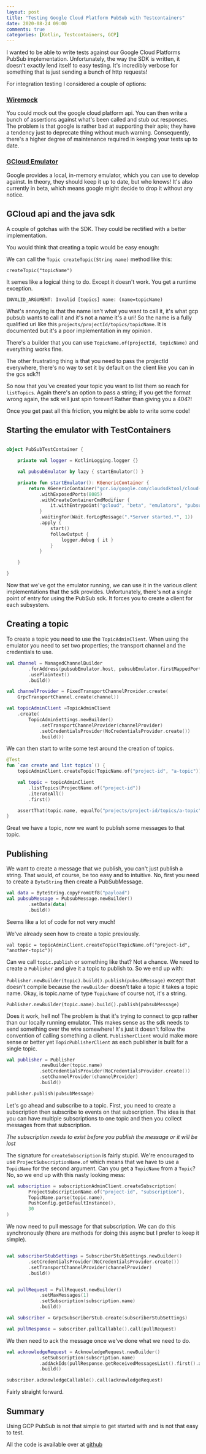 ```yaml
---
layout: post
title: "Testing Google Cloud Platform PubSub with Testcontainers"
date: 2020-08-24 09:00
comments: true
categories: [Kotlin, Testcontainers, GCP]
---
```


I wanted to be able to write tests against our Google Cloud Platforms PubSub implementation. Unfortunately, the way the SDK is written, it doesn't exactly lend itself to easy testing. It's incredibly verbose for something that is just sending a bunch of http requests!

For integration testing I considered a couple of options:

### [Wiremock](http://wiremock.org/docs/stubbing/)

You could mock out the google cloud platform api. You can then write a bunch of assertions against what's been called and stub out responses. The problem is that google is rather bad at supporting their apis; they have a tendency just to deprecate thing without much warning. Consequently, there's a higher degree of maintenance required in keeping your tests up to date. 

### [GCloud Emulator](https://cloud.google.com/spanner/docs/emulator)

Google provides a local, in-memory emulator, which you can use to develop against. In theory, they should keep it up to date, but who knows! It's also currently in beta, which means google might decide to drop it without any notice.

## GCloud api and the java sdk

A couple of gotchas with the SDK. They could be rectified with a better implementation.

You would think that creating a topic would be easy enough:

We can call the `Topic createTopic(String name)` method like this:

`createTopic("topicName")` 

It semes like a logical thing to do. Except it doesn't work. You get a runtime exception.

`INVALID_ARGUMENT: Invalid [topics] name: (name=topicName)`

What's annoying is that the name isn't what you want to call it, it's what gcp pubsub wants to call it and it's not a name it's a uri! So the name is a fully qualified uri like this `projects/projectId/topics/topicName`. It is documented but it's a poor implementation in my opinion.

There's a builder that you can use `TopicName.of(projectId, topicName)` and everything works fine. 

The other frustrating thing is that you need to pass the projectId everywhere, there's no way to set it by default on the client like you can in the gcs sdk?!

So now that you've created your topic you want to list them so reach for `listTopics`. Again there's an option to pass a string; if you get the format wrong again, the sdk will just spin forever! Rather than giving you a 404?! 

Once you get past all this friction, you might be able to write some code!

## Starting the emulator with TestContainers

```kt

object PubSubTestContainer {

    private val logger = KotlinLogging.logger {}

    val pubsubEmulator by lazy { startEmulator() }

    private fun startEmulator(): KGenericContainer {
        return KGenericContainer("gcr.io/google.com/cloudsdktool/cloud-sdk")
            .withExposedPorts(8085)
            .withCreateContainerCmdModifier {
                it.withEntrypoint("gcloud", "beta", "emulators", "pubsub", "start", "--host-port=0.0.0.0:8085")
            }
            .waitingFor(Wait.forLogMessage(".*Server started.*", 1))
            .apply {
                start()
                followOutput {
                    logger.debug { it }
                }
            }

    }

}

```

Now that we've got the emulator running, we can use it in the various client implementations that the sdk provides. Unfortunately, there's not a single point of entry for using the PubSub sdk. It forces you to create a client for each subsystem.

## Creating a topic

To create a topic you need to use the `TopicAdminClient`. When using the emulator you need to set two properties; the transport channel and the credentials to use.

```kt
val channel = ManagedChannelBuilder
        .forAddress(pubsubEmulator.host, pubsubEmulator.firstMappedPort)
        .usePlaintext()
        .build()

val channelProvider = FixedTransportChannelProvider.create(
    GrpcTransportChannel.create(channel))

val topicAdminClient =TopicAdminClient
    .create(
        TopicAdminSettings.newBuilder()
            .setTransportChannelProvider(channelProvider)
            .setCredentialsProvider(NoCredentialsProvider.create())
            .build())

```

We can then start to write some test around the creation of topics.

```kt
@Test
fun `can create and list topics`() {
    topicAdminClient.createTopic(TopicName.of("project-id", "a-topic"))

    val topic = topicAdminClient
        .listTopics(ProjectName.of("project-id"))
        .iterateAll()
        .first()

    assertThat(topic.name, equalTo("projects/project-id/topics/a-topic"))
}
```

Great we have a topic, now we want to publish some messages to that topic. 

## Publishing

We want to create a message that we publish, you can't just publish a string. That would, of course, be too easy and to intuitive. No, first you need to create a `ByteString` then create a PubSubMessage.

```kt
val data = ByteString.copyFromUtf8("payload")
val pubsubMessage = PubsubMessage.newBuilder()
        .setData(data)
        .build()
```
Seems like a lot of code for not very much!

We've already seen how to create a topic previously.

`val topic = topicAdminClient.createTopic(TopicName.of("project-id", "another-topic"))
`

Can we call `topic.publish` or something like that? Not a chance. We need to create a `Publisher` and give it a topic to publish to. So we end up with:  

`Publisher.newBuilder(topic).build().publish(pubsubMessage)` except that doesn't compile because the `newBuilder` doesn't take a topic it takes a topic name. Okay, is topic.name of type `TopicName` of course not, it's a string.

`Publisher.newBuilder(topic.name).build().publish(pubsubMessage)`


Does it work, hell no! The problem is that it's trying to connect to gcp rather than our locally running emulator. This makes sense as the sdk needs to send something over the wire somewhere! It's just it doesn't follow the convention of calling something a client. `PublisherClient` would make more sense or better yet `TopicPublisherClient` as each publisher is built for a single topic.

```kt
val publisher = Publisher
            .newBuilder(topic.name)
            .setCredentialsProvider(NoCredentialsProvider.create())
            .setChannelProvider(channelProvider)
            .build()

publisher.publish(pubsubMessage)
```

Let's go ahead and subscribe to a topic. First, you need to create a subscription then subscribe to events on that subscription. The idea is that you can have multiple subscriptions to one topic and then you collect messages from that subscription. 

*The subscription needs to exist before you publish the message or it will be lost*

The signature for `createSubscription` is fairly stupid. We're encouraged to use `ProjectSubscriptionName.of` which means that we have to use a `TopicName` for the second argument. Can you get a `TopicName` from a `Topic`? No, so we end up with this nasty looking mess:

```kt
val subscription = subscriptionAdminClient.createSubscription(
        ProjectSubscriptionName.of("project-id", "subscription"),
        TopicName.parse(topic.name),
        PushConfig.getDefaultInstance(),
        30
)
```

We now need to pull message for that subscription. We can do this synchronously (there are methods for doing this async but I prefer to keep it simple).

```kt

val subscriberStubSettings = SubscriberStubSettings.newBuilder()
        .setCredentialsProvider(NoCredentialsProvider.create())
        .setTransportChannelProvider(channelProvider)
        .build()


val pullRequest = PullRequest.newBuilder()
            .setMaxMessages(1)
            .setSubscription(subscription.name)
            .build()

val subscriber = GrpcSubscriberStub.create(subscriberStubSettings)

val pullResponse = subscriber.pullCallable().call(pullRequest)
```
We then need to ack the message once we've done what we need to do.

```kt
val acknowledgeRequest = AcknowledgeRequest.newBuilder()
            .setSubscription(subscription.name)
            .addAckIds(pullResponse.getReceivedMessagesList().first().ackId)
            .build()

subscriber.acknowledgeCallable().call(acknowledgeRequest)

```

Fairly straight forward.


## Summary

Using GCP PubSub is not that simple to get started with and is not that easy to test.

All the code is available over at [github](https://github.com/antonydenyer/test-google-cloud-pubsub)